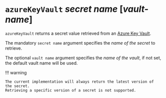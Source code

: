 # `azureKeyVault` *secret name* [*vault-name*]

`azureKeyVault` returns a secret value retrieved from an [Azure Key
Vault][azkv].

The mandatory `secret name` argument specifies the *name of the secret* to
retrieve.

The optional `vault name` argument specifies the *name of the vault*, if not set,
the default vault name will be used.

!!! warning

    The current implementation will always return the latest version of the secret.
    Retrieving a specific version of a secret is not supported.

[azkv]: https://learn.microsoft.com/en-us/azure/key-vault/general/
